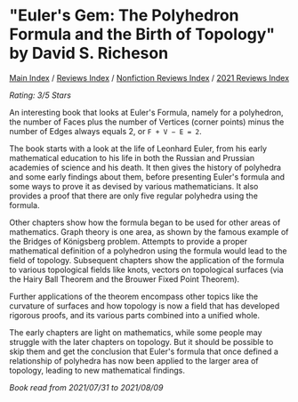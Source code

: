 # "Euler's Gem: The Polyhedron Formula and the Birth of Topology" by David S. Richeson

[Main Index](../../../README.md) / [Reviews Index](../../README.md) / [Nonfiction Reviews Index](../README.md) / [2021 Reviews Index](README.md)

*Rating: 3/5 Stars*

An interesting book that looks at Euler's Formula, namely for a polyhedron, the number of Faces plus the number of Vertices (corner points) minus the number of Edges always equals 2, or `F + V − E = 2`.

The book starts with a look at the life of Leonhard Euler, from his early mathematical education to his life in both the Russian and Prussian academies of science and his death. It then gives the history of polyhedra and some early findings about them, before presenting Euler's formula and some ways to prove it as devised by various mathematicians. It also provides a proof that there are only five regular polyhedra using the formula.

Other chapters show how the formula began to be used for other areas of mathematics. Graph theory is one area, as shown by the famous example of the Bridges of Königsberg problem. Attempts to provide a proper mathematical definition of a polyhedron using the formula would lead to the field of topology. Subsequent chapters show the application of the formula to various topological fields like knots, vectors on topological surfaces (via the Hairy Ball Theorem and the Brouwer Fixed Point Theorem).

Further applications of the theorem encompass other topics like the curvature of surfaces and how topology is now a field that has developed rigorous proofs, and its various parts combined into a unified whole.

The early chapters are light on mathematics, while some people may struggle with the later chapters on topology. But it should be possible to skip them and get the conclusion that Euler's formula that once defined a relationship of polyhedra has now been applied to the larger area of topology, leading to new mathematical findings.

*Book read from 2021/07/31 to 2021/08/09*
